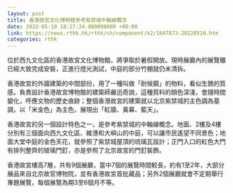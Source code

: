 ```yaml
---
layout: post
title: 香港故宮文化博物館參考紫禁城中軸線概念
date: 2022-05-10 18:27:24.000000000 +08:00
link: https://news.rthk.hk/rthk/ch/component/k2/1647873-20220510.htm
categories: rthk
---
```


位於西九文化區的香港故宮文化博物館，將爭取於暑假開放。現時展廳內的展覽櫃已經大致完成安裝，正進行燈光測試，中庭的部分竹棚就仍未清拆。 

香港故宮的外牆建築的中間部份，用了一種叫做「耐候鋼」的物料，看似生銹的質感。負責設計香港故宮博物館的建築師嚴迅奇說，這種質料的顏色深淺，會隨時間變化，呼應文物的歷史痕跡；整個香港故宮的建築就以北京紫禁城的主色調為基調，以「米金色」為主色，展現出「紅牆、黃幕、藍天」。

香港故宮的另一個設計特色之一，是參考紫禁城的中軸線概念。地面、2樓及4樓分別有三個面向西九文化區、維港和大嶼山的中庭，可以讓市民遙望不同景色；地面大堂中庭的金色天花，就參照了紫禁城屋頂的琉璃瓦設計；正門入口的紅色大門有排列整齊的玻璃門釘，亦是參照了北京故宮的門釘裝飾。

香港故宮樓高7層，共有9個展廳，當中7個的展覽時間較長，約有1至2年，大部分展品來自北京故官博物院，並有香港故宮首批藏品；另外2個展廳就會不定期舉行專題展覽，每個展覽為期3至6個月不等。
